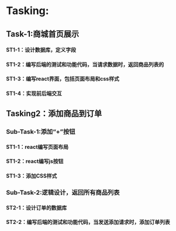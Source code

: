 # Tasking:
## Task-1:商城首页展示
#### ST1-1：设计数据库，定义字段
#### ST1-2：编写后端的测试和功能代码，当请求数据时，返回商品列表的
#### ST1-3：编写react界面，包括页面布局和css样式
#### ST1-4：实现前后端交互

## Tasking2：添加商品到订单
### Sub-Task-1:添加“+”按钮
#### ST1-1：react编写页面布局
#### ST1-2：react编写js按钮
#### ST1-3：添加CSS样式
### Sub-Task-2:逻辑设计，返回所有商品列表
#### ST2-1：设计订单的数据库
#### ST2-2：编写后端的测试和功能代码，当发送添加请求时，添加订单列表


